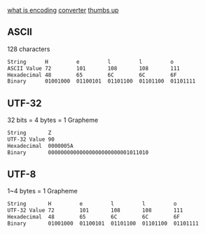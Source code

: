 [what is encoding](https://www.w3.org/International/questions/qa-what-is-encoding)
[converter](#)
[thumbs up](https://www.fileformat.info/info/unicode/char/1f44d/index.htm)


## ASCII
128 characters
```txt
String      H         e         l         l         o
ASCII Value 72        101       108       108       111
Hexadecimal 48        65        6C        6C        6F
Binary      01001000  01100101  01101100  01101100  01101111 
```


## UTF-32
32 bits = 4 bytes = 1 Grapheme
```txt
String       Z
UTF-32 Value 90
Hexadecimal  0000005A
Binary       00000000000000000000000001011010
```


## UTF-8
1~4 bytes = 1 Grapheme
```txt
String       H         e         l         l         o
UTF-32 Value 72        101       108       108       111
Hexadecimal  48        65        6C        6C        6F
Binary       01001000  01100101  01101100  01101100  01101111 
```

